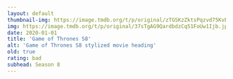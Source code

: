 ```yaml
---
layout: default
thumbnail-img: https://image.tmdb.org/t/p/original/zTGSKzZktsPqzvd75KvByK5G54A.png
img: https://image.tmdb.org/t/p/original/37sTgAG9QardbdzCq51FoUw1Ijb.jpg
date: 2020-01-01
title: 'Game of Thrones S8'
alt: 'Game of Thrones S8 stylized movie heading'
old: true
rating: bad
subhead: Season 8
---
```

